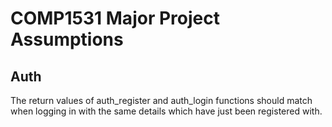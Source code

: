 # COMP1531 Major Project Assumptions

## Auth
The return values of auth_register and auth_login functions should match when logging in with the same details which have just been registered with.
